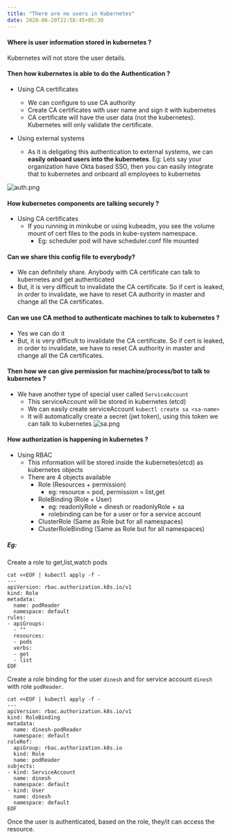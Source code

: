 ```yaml
---
title: "There are no users in Kubernetes"
date: 2020-06-20T22:58:45+05:30
---
```


#### Where is user information stored in kubernetes ?
Kubernetes will not store the user details.

#### Then how kubernetes is able to do the Authentication ?
- Using CA certificates
    - We can configure to use CA authority
    - Create CA certificates with user name and sign it with kubernetes
    - CA certificate will have the user data (not the kubernetes). Kubernetes will only validate the certificate.

- Using external systems
    - As it is deligating this authentication to external systems, we can **easily onboard users into the kubernetes**. Eg: Lets say your organization have Okta based SSO, then you can easily integrate that to kubernetes and onboard all employees to kubernetes

![auth.png](/auth.png)

#### How kubernetes components are talking securely ?
- Using CA certificates
    - If you running in minikube or using kubeadm, you see the volume mount of cert files to the pods in kube-system namespace.
        - Eg: scheduler pod will have scheduler.conf file mounted

#### Can we share this config file to everybody?
- We can definitely share. Anybody with CA certificate can talk to kubernetes and get authenticated
- But, it is very difficult to invalidate the CA certificate. So if cert is leaked, in order to invalidate, we have to reset CA authority in master and change all the CA certificates.

#### Can we use CA method to authenticate machines to talk to kubernetes ?
- Yes we can do it
- But, it is very difficult to invalidate the CA certificate. So if cert is leaked, in order to invalidate, we have to reset CA authority in master and change all the CA certificates.

####  Then how we can give permission for machine/process/bot to talk to kubernetes ?
- We have another type of special user called `ServiceAccount`
    - This serviceAccount will be stored in kubernetes (etcd)
    - We can easily create serviceAccount `kubectl create sa <sa-name>`
    - It will automatically create a secret (jwt token), using this token we can talk to kubernetes
![sa.png](/sa.png)

#### How authorization is happening in kubernetes ?
- Using RBAC
    - This information will be stored inside the kubernetes(etcd) as kubernetes objects
    - There are 4 objects available
        - Role (Resources + permission)
            - eg: resource = pod, permission = list,get
        - RoleBinding (Role + User)
            - eg: readonlyRole + dinesh or readonlyRole + sa
            - rolebinding can be for a user or for a service account
        - ClusterRole (Same as Role but for all namespaces)
        - ClusterRoleBinding (Same as Role but for all namespaces)

##### Eg:
Create a role to get,list,watch pods
```
cat <<EOF | kubectl apply -f -
---
apiVersion: rbac.authorization.k8s.io/v1
kind: Role
metadata:
  name: podReader
  namespace: default
rules:
- apiGroups:
  - ""
  resources:
  - pods
  verbs:
  - get
  - list
EOF
```
Create a role binding for the user `dinesh` and for service account `dinesh` with role `podReader`.
```
cat <<EOF | kubectl apply -f -
---
apiVersion: rbac.authorization.k8s.io/v1
kind: RoleBinding
metadata:
  name: dinesh-podReader
  namespace: default
roleRef:
  apiGroup: rbac.authorization.k8s.io
  kind: Role
  name: podReader
subjects:
- kind: ServiceAccount
  name: dinesh
  namespace: default
- kind: User
  name: dinesh
  namespace: default
EOF
```

Once the user is authenticated, based on the role, they/it can access the resource.